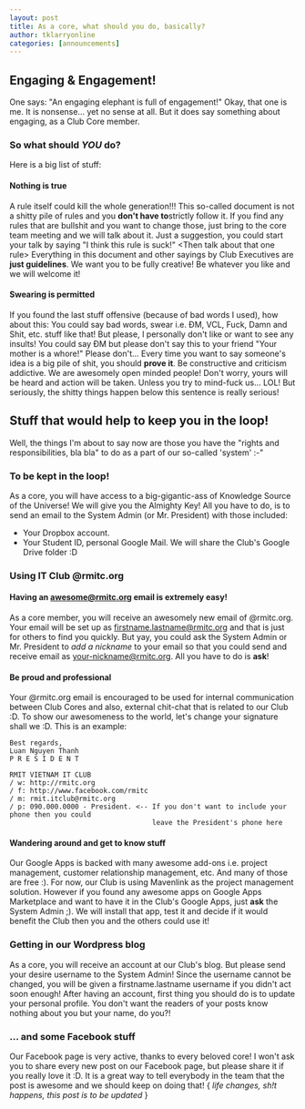 ```yaml
---
layout: post
title: As a core, what should you do, basically?
author: tklarryonline
categories: [announcements]
---
```


## Engaging & Engagement!

One says: "An engaging elephant is full of engagement!" Okay, that one
is me. It is nonsense... yet no sense at all. But it does say something
about engaging, as a Club Core member.

### So what should *YOU* do?

Here is a big list of stuff:

#### Nothing is true

A rule itself could kill the whole generation!!! This so-called document
is not a shitty pile of rules and you **don't have to**strictly follow
it. If you find any rules that are bullshit and you want to change
those, just bring to the core team meeting and we will talk about it.
Just a suggestion, you could start your talk by saying "I think this
rule is suck!" \<Then talk about that one rule\> Everything in this
document and other sayings by Club Executives are **just guidelines**.
We want you to be fully creative! Be whatever you like and we will
welcome it!

#### Swearing is permitted

If you found the last stuff offensive (because of bad words I used), how
about this: You could say bad words, swear i.e. ĐM, VCL, Fuck, Damn and
Shit, etc. stuff like that! But please, I personally don't like or want
to see any insults! You could say ĐM but please don't say this to your
friend "Your mother is a whore!" Please don't... Every time you want to
say someone's idea is a big pile of shit, you should **prove it**. Be
constructive and criticism addictive. We are awesomely open minded
people! Don't worry, yours will be heard and action will be taken.
Unless you try to mind-fuck us... LOL! But seriously, the shitty things
happen below this sentence is really serious!

## Stuff that would help to keep you in the loop!

Well, the things I'm about to say now are those you have the "rights and
responsibilities, bla bla" to do as a part of our so-called 'system' :-"

### To be kept in the loop!

As a core, you will have access to a big-gigantic-ass of Knowledge
Source of the Universe! We will give you the Almighty Key! All you have
to do, is to send an email to the System Admin (or Mr. President) with
those included:

-   Your Dropbox account.
-   Your Student ID, personal Google Mail. We will share the Club's
    Google Drive folder :D

### Using IT Club @rmitc.org

#### Having an [awesome@rmitc.org](mailto:awesome@rmitc.org) email is extremely easy!

As a core member, you will receive an awesomely new email of @rmitc.org.
Your email will be set up as
[firstname.lastname@rmitc.org](mailto:firstname.lastname@rmitc.org) and
that is just for others to find you quickly. But yay, you could ask the
System Admin or Mr. President to *add a nickname* to your email so that
you could send and receive email as
[your-nickname@rmitc.org](mailto:your-nickname@rmitc.org). All you have
to do is **ask**!

#### Be proud and professional

Your @rmitc.org email is encouraged to be used for internal
communication between Club Cores and also, external chit-chat that is
related to our Club :D. To show our awesomeness to the world, let's
change your signature shall we :D. This is an example:

    Best regards,
    Luan Nguyen Thanh
    P R E S I D E N T

    RMIT VIETNAM IT CLUB
    / w: http://rmitc.org
    / f: http://www.facebook.com/rmitc
    / m: rmit.itclub@rmitc.org
    / p: 090.000.0000 - President. <-- If you don't want to include your phone then you could
                                       leave the President's phone here

#### Wandering around and get to know stuff

Our Google Apps is backed with many awesome add-ons i.e. project
management, customer relationship management, etc. And many of those are
free :). For now, our Club is using Mavenlink as the project management
solution. However if you found any awesome apps on Google Apps
Marketplace and want to have it in the Club's Google Apps, just **ask**
the System Admin ;). We will install that app, test it and decide if it
would benefit the Club then you and the others could use it!

### Getting in our Wordpress blog

As a core, you will receive an account at our Club's blog. But please
send your desire username to the System Admin! Since the username cannot
be changed, you will be given a firstname.lastname username if you
didn't act soon enough! After having an account, first thing you should
do is to update your personal profile. You don't want the readers of
your posts know nothing about you but your name, do you?!

### ... and some Facebook stuff

Our Facebook page is very active, thanks to every beloved core! I won't
ask you to share every new post on our Facebook page, but please share
it if you really love it :D. It is a great way to tell everybody in the
team that the post is awesome and we should keep on doing that! { *life
changes, sh!t happens, this post is to be updated* }
